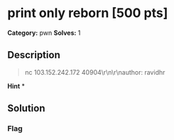 # print only reborn [500 pts]

**Category:** pwn
**Solves:** 1

## Description
>nc 103.152.242.172 40904\r\n\r\nauthor: ravidhr

**Hint**
* 

## Solution

### Flag

